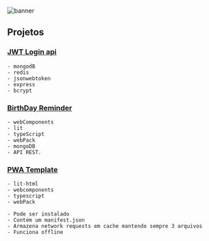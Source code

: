 ![banner](https://user-images.githubusercontent.com/88716893/164410744-1de53f9a-719d-4955-83b5-5f6787401786.png)



## Projetos

### [JWT Login api](./01_Authentication_JWT/)

    - mongodB
    - redis
    - jsonwebtoken
    - express
    - bcrypt

### [BirthDay Reminder](./02_Birthday_Reminder/)

    - webComponents
    - lit
    - typeScript
    - webPack
    - mongoDB
    - API REST.

### [PWA Template](./03_Recipes_Notebook/)

    - lit-html
    - webcomponents
    - typescript
    - webPack 

    - Pode ser instalado
    - Contém um manifest.json
    - Armazena network requests em cache mantendo sempre 3 arquivos
    - Funciona offline
